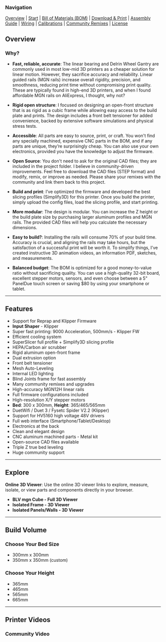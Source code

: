 ### Navigation
[Overview](Resources/Overview.md) | [Start](Resources/Start.md) | [Bill of Materials (BOM)](Resources/BOM.md) | [Download & Print](Resources/Download_&_Print.md) | [Assembly Guide](Resources/Assembly_Guide.md) | [Wiring](Resources/Wiring.md) | [Calibrations](Resources/Calibrations.md) | [Community Remixes](Resources/Remixes.md) | [License](#license)

## Overview

### Why?

- **Fast, reliable, accurate**: The linear bearing and Delrin Wheel Gantry are commonly used in most low-mid 3D printers as a cheaper solution for linear motion. However, they sacrifice accuracy and reliability. Linear guided rails (MGN rails) increase overall rigidity, precision, and smoothness, reducing print time without compromising print quality. These are typically found in high-end 3D printers, and when I found affordable MGN rails on AliExpress, I thought, why not?

- **Rigid open structure**: I focused on designing an open-front structure that is as rigid as a cubic frame while allowing easy access to the build plate and prints. The design includes a front belt tensioner for added convenience, backed by extensive software simulations and physical stress tests.

- **Accessible**: All parts are easy to source, print, or craft. You won't find any specially machined, expensive CNC parts in the BOM, and if any parts are unique, they’re surprisingly cheap. You can also use your own electronics, provided you have the knowledge to adjust the firmware.

- **Open Source**: You don't need to ask for the original CAD files; they are included in the project folder. I believe in community-driven improvements. Feel free to download the CAD files (STEP format) and modify, remix, or improve as needed. Please share your remixes with the community and link them back to this project.

- **Build and print**: I’ve optimized the firmware and developed the best slicing profiles (Simplify3D) for this printer. Once you build the printer, simply upload the config files, load the slicing profile, and start printing.

- **More modular**: The design is modular. You can increase the Z height or the build plate size by purchasing larger aluminum profiles and MGN rails. The provided CAD files will help you calculate the necessary dimensions.

- **Easy to build?**: Installing the rails will consume 70% of your build time. Accuracy is crucial, and aligning the rails may take hours, but the satisfaction of a successful print will be worth it. To simplify things, I’ve created instructive 3D animation videos, an information PDF, sketches, and measurements.

- **Balanced budget**: The BOM is optimized for a good money-to-value ratio without sacrificing quality. You can use a high-quality 32-bit board, excellent stepper motors, sensors, and even choose between a 5" PanelDue touch screen or saving $80 by using your smartphone or tablet.

---

## Features

- Support for Reprap and Klipper Firmware
- **Input Shaper** - Klipper
- Super fast printing: 9000 Acceleration, 500mm/s - Klipper FW
- Efficient cooling system
- SuperSlicer full profile + Simplify3D slicing profile
- HEPA/Carbon air scrubber
- Rigid aluminum open-front frame
- Dual extrusion option
- Front belt tensioner
- Mesh Auto-Leveling
- Internal LED lighting
- Blind Joints frame for fast assembly
- Many community remixes and upgrades
- High-accuracy MGN12H linear rails
- Full firmware configurations included
- High-resolution X/Y stepper motors
- **Bed**: 300 x 300mm, **Height**: 365/465/565mm
- DuetWifi / Duet 3 / Fysetc Spider V2.2 (Klipper)
- Support for HV5160 high voltage 48V drivers
- Full web interface (Smartphone/Tablet/Desktop)
- Electronics at the back
- Clean and elegant design
- CNC aluminum machined parts - Metal kit
- Open-source CAD files available
- Triple Z true bed leveling
- Huge community support

---

## Explore

**Online 3D Viewer**: Use the online 3D viewer links to explore, measure, isolate, or view parts and components directly in your browser.

- **BLV mgn Cube - Full 3D Viewer**
- **Isolated Frame - 3D Viewer**
- **Isolated Panels/Walls - 3D Viewer**

---

## Build Volume

### Choose Your Bed Size

- 300mm x 300mm
- 350mm x 350mm (custom)

### Choose Your Height

- 365mm
- 465mm
- 565mm
- 665mm

---

## Printer Videos

### Community Video

